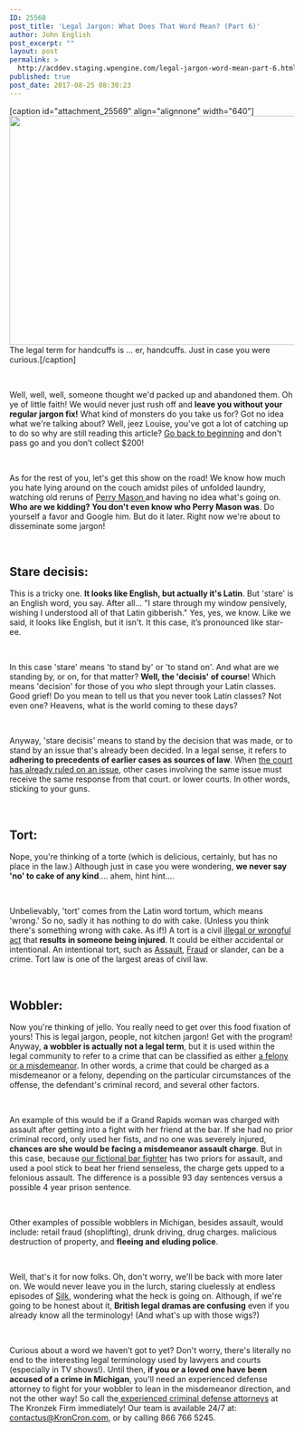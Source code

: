 ```yaml
---
ID: 25568
post_title: 'Legal Jargon: What Does That Word Mean? (Part 6)'
author: John English
post_excerpt: ""
layout: post
permalink: >
  http://acddev.staging.wpengine.com/legal-jargon-word-mean-part-6.html
published: true
post_date: 2017-08-25 08:30:23
---
```

[caption id="attachment_25569" align="alignnone" width="640"]<img class="size-full wp-image-25569" src="http://acddev.staging.wpengine.com/wp-content/uploads/2017/08/handcuffs-2202224_640.jpg" alt="" width="640" height="405" /> The legal term for handcuffs is ... er, handcuffs. Just in case you were curious.[/caption]

&nbsp;

<span style="font-weight: 400;">Well, well, well, someone thought we'd packed up and abandoned them. Oh ye of little faith! We would never just rush off and </span><b>leave you without your regular jargon fix!</b><span style="font-weight: 400;"> What kind of monsters do you take us for? Got no idea what we're talking about? Well, jeez Louise, you've got a lot of catching up to do so why are still reading this article? </span><a href="https://acddev.staging.wpengine.com/legal-jargon-word-mean-part-1.html" target="_blank" rel="noopener"><span style="font-weight: 400;">Go back to beginning</span></a><span style="font-weight: 400;"> and don't pass go and you don’t collect $200! </span>

&nbsp;

<span style="font-weight: 400;">As for the rest of you, let's get this show on the road! We know how much you hate lying around on the couch amidst piles of unfolded laundry, watching old reruns of </span><a href="http://www.imdb.com/title/tt0050051/" target="_blank" rel="noopener"><span style="font-weight: 400;">Perry Mason </span></a><span style="font-weight: 400;">and having no idea what's going on. </span><b>Who are we kidding? You don't even know who Perry Mason was</b><span style="font-weight: 400;">. Do yourself a favor and Google him. But do it later. Right now we're about to disseminate some jargon!</span>

&nbsp;
<h2><b>Stare decisis: </b></h2>
<span style="font-weight: 400;">This is a tricky one. </span><b>It looks like English, but actually it's Latin</b><span style="font-weight: 400;">. But 'stare' is an English word, you say. After all… "I stare through my window pensively, wishing I understood all of that Latin gibberish." Yes, yes, we know. Like we said, it looks like English, but it isn't. It this case, it’s pronounced like star-ee. </span>

&nbsp;

<span style="font-weight: 400;">In this case 'stare' means 'to stand by' or 'to stand on'. And what are we standing by, or on, for that matter? </span><b>Well, the 'decisis' of course</b><span style="font-weight: 400;">! Which means 'decision' for those of you who slept through your Latin classes. Good grief! Do you mean to tell us that you never took Latin classes? Not even one? Heavens, what is the world coming to these days?</span>

&nbsp;

<span style="font-weight: 400;">Anyway, 'stare decisis' means to stand by the decision that was made, or to stand by an issue that's already been decided. In a legal sense, it refers to </span><b>adhering to precedents of earlier cases as sources of law</b><span style="font-weight: 400;">. When </span><a href="https://acddev.staging.wpengine.com/michigan-court-of-appeals-says-no-video-sentencings.html"><span style="font-weight: 400;">the court has already ruled on an issue</span></a><span style="font-weight: 400;">, other cases involving the same issue must receive the same response from that court. or lower courts. In other words, sticking to your guns.</span>

&nbsp;
<h2><b>Tort: </b></h2>
<span style="font-weight: 400;">Nope, you're thinking of a torte (which is delicious, certainly, but has no place in the law.) Although just in case you were wondering, </span><b>we never say 'no' to cake of any kind</b><span style="font-weight: 400;">…. ahem, hint hint….</span>

&nbsp;

<span style="font-weight: 400;">Unbelievably, 'tort' comes from the Latin word tortum, which means 'wrong.' So no, sadly it has nothing to do with cake. (Unless you think there's something wrong with cake. As if!) A tort is a civil </span><a href="https://acddev.staging.wpengine.com/michigan-arson-attorney.html"><span style="font-weight: 400;">illegal or wrongful act</span></a><span style="font-weight: 400;"> that</span><b> results in someone being injured</b><span style="font-weight: 400;">. It could be either accidental or intentional. An intentional tort, such as </span><a href="https://acddev.staging.wpengine.com/michigan-felonious-assault-attorneys-defense-lawyers.html"><span style="font-weight: 400;">Assault</span></a><span style="font-weight: 400;">, </span><a href="https://acddev.staging.wpengine.com/michigan-check-fraud-law.html"><span style="font-weight: 400;">Fraud</span></a><span style="font-weight: 400;"> or slander, can be a crime. Tort law is one of the largest areas of civil law.</span>

&nbsp;
<h2><b>Wobbler: </b></h2>
<span style="font-weight: 400;">Now you're thinking of jello. You really need to get over this food fixation of yours! This is legal jargon, people, not kitchen jargon! Get with the program! Anyway, </span><b>a wobbler is actually not a legal term</b><span style="font-weight: 400;">, but it is used within the legal community to refer to a crime that can be classified as either </span><a href="https://acddev.staging.wpengine.com/felony-information.html"><span style="font-weight: 400;">a felony or a misdemeanor</span></a><span style="font-weight: 400;">. In other words, a crime that could be charged as a misdemeanor or a felony, depending on the particular circumstances of the offense, the defendant's criminal record, and several other factors.</span>

&nbsp;

<span style="font-weight: 400;">An example of this would be if a Grand Rapids woman was charged with assault after getting into a fight with her friend at the bar. If she had no prior criminal record, only used her fists, and no one was severely injured, </span><b>chances are she would be facing a misdemeanor assault charge</b><span style="font-weight: 400;">. But in this case, because </span><a href="https://acddev.staging.wpengine.com/defenses-to-crimes.html"><span style="font-weight: 400;">our fictional bar fighter</span></a><span style="font-weight: 400;"> has two priors for assault, and used a pool stick to beat her friend senseless, the charge gets upped to a felonious assault. The difference is a possible 93 day sentences versus a possible 4 year prison sentence. </span>

&nbsp;

<span style="font-weight: 400;">Other examples of possible wobblers in Michigan, besides assault, would include: retail fraud (shoplifting), drunk driving, drug charges. malicious destruction of property, and </span><b>fleeing and eluding police</b><span style="font-weight: 400;">.</span>

&nbsp;

<span style="font-weight: 400;">Well, that's it for now folks. Oh, don't worry, we'll be back with more later on. We would never leave you in the lurch, staring cluelessly at endless episodes of </span><a href="http://www.imdb.com/title/tt1717455/"><span style="font-weight: 400;">Silk</span></a><span style="font-weight: 400;">, wondering what the heck is going on. Although, if we're going to be honest about it, </span><b>British legal dramas are confusing</b><span style="font-weight: 400;"> even if you already know all the terminology! (And what's up with those wigs?)</span>

&nbsp;

<span style="font-weight: 400;">Curious about a word we haven’t got to yet? Don't worry, there's literally no end to the interesting legal terminology used by lawyers and courts (especially in TV shows!). Until then, </span><b>if you or a loved one have been accused of a crime in Michigan</b><span style="font-weight: 400;">, you'll need an experienced defense attorney to fight for your wobbler to lean in the misdemeanor direction, and not the other way! So call the</span><a href="http://acddev.staging.wpengine.com/trial-attorneys.html"> <span style="font-weight: 400;">experienced criminal defense attorneys</span></a><span style="font-weight: 400;"> at The Kronzek Firm immediately! Our team is available 24/7 at: contactus@KronCron.com, or by calling 866 766 5245.</span>

&nbsp;